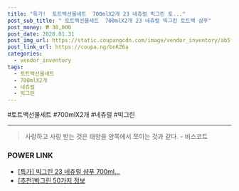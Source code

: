 ```yaml
--- 
title: "특가!  토트백선물세트  700mlX2개 23 네츄럴 빅그린 토..." 
post_sub_title: " 토트백선물세트  700mlX2개 23 네츄럴 빅그린 토트백 샴푸" 
post_money: ₩ 38,000 
post_date: 2020.01.31 
post_img_url: https://static.coupangcdn.com/image/vendor_inventory/ab5f/0573dc62173aa547180d9a001a3e3d3f5e7d15e16b7132e44b1b6fe654c8.jpg 
post_link_url: https://coupa.ng/bnKZ6a 
categories: 
  - vendor_inventory 
tags: 
  - 토트백선물세트 
  - 700mlX2개 
  - 네츄럴 
  - 빅그린 
--- 
```

  #토트백선물세트 #700mlX2개 #네츄럴 #빅그린 
<hr> 

> 사랑하고 사랑 받는 것은 태양을 양쪽에서 쪼이는 것과 같다. - 비스코트 


### POWER LINK

* <a href="https://blog.naver.com/an0733/221791461623" target="_blank">[특가] 빅그린 23 네츄럴 샴푸 700ml...</a>
* <a href="https://blog.naver.com/fasyy4321/221791046221" target="_blank">[추천]빅그린 50가지 정보</a>
